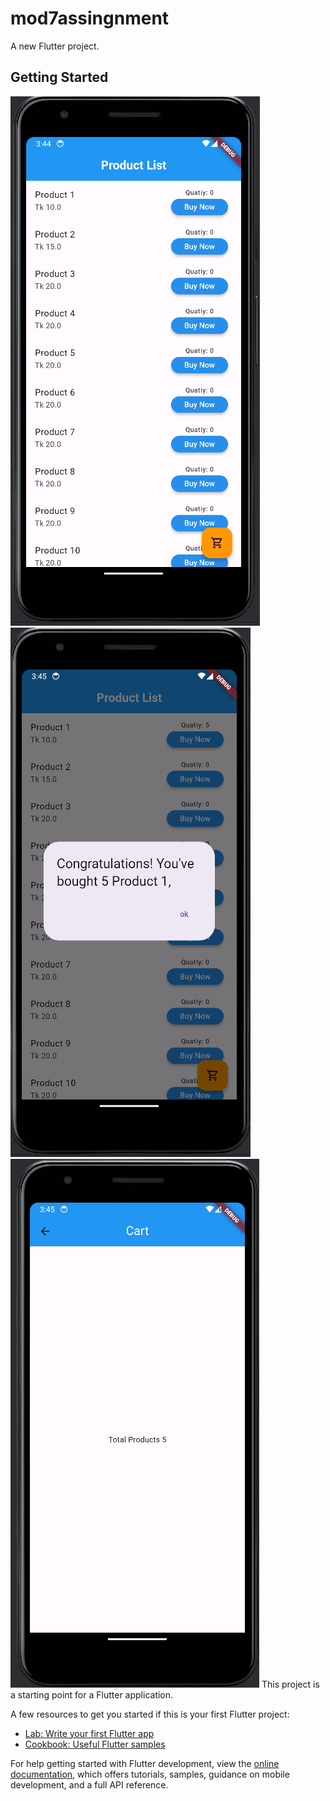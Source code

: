 # mod7assingnment

A new Flutter project.

## Getting Started

![Screenshot 2023-09-24 154503.png](Screenshot%202023-09-24%20154503.png)
![Screenshot 2023-09-24 154520.png](Screenshot%202023-09-24%20154520.png)
![Screenshot 2023-09-24 154533.png](Screenshot%202023-09-24%20154533.png)
This project is a starting point for a Flutter application.

A few resources to get you started if this is your first Flutter project:

- [Lab: Write your first Flutter app](https://docs.flutter.dev/get-started/codelab)
- [Cookbook: Useful Flutter samples](https://docs.flutter.dev/cookbook)

For help getting started with Flutter development, view the
[online documentation](https://docs.flutter.dev/), which offers tutorials,
samples, guidance on mobile development, and a full API reference.
